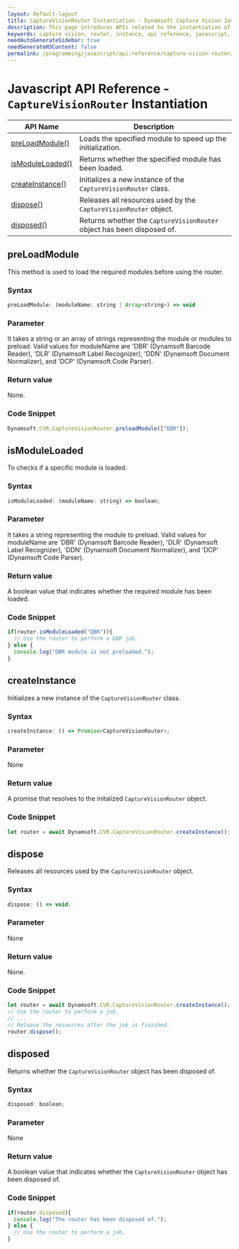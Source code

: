 ```yaml
---
layout: default-layout
title: CaptureVisionRouter Instantiation - Dynamsoft Capture Vision JavaScript Edition API
description: This page introduces APIs related to the instantiation of CaptureVisionRouter of Dynamsoft Capture Vision JavaScript Edition.
keywords: capture vision, router, instance, api reference, javascript, js
needAutoGenerateSidebar: true
needGenerateH3Content: false
permalink: /programming/javascript/api-reference/capture-vision-router/instantiate.html
---
```


# Javascript API Reference - `CaptureVisionRouter` Instantiation

| API Name                            | Description                                                            |
| ----------------------------------- | ---------------------------------------------------------------------- |
| [preLoadModule()](#preloadmodule)   | Loads the specified module to speed up the initialization.             |
| [isModuleLoaded()](#ismoduleloaded) | Returns whether the specified module has been loaded.                  |
| [createInstance()](#createinstance) | Initializes a new instance of the `CaptureVisionRouter` class.         |
| [dispose()](#dispose)               | Releases all resources used by the `CaptureVisionRouter` object.       |
| [disposed()](#disposed)             | Returns whether the `CaptureVisionRouter` object has been disposed of. |

## preLoadModule

This method is used to load the required modules before using the router.

### Syntax

```js
preLoadModule: (moduleName: string | Array<string>) => void
```

### Parameter
It takes a string or an array of strings representing the module or modules to preload. Valid values for moduleName are 'DBR' (Dynamsoft Barcode Reader), 'DLR' (Dynamsoft Label Recognizer), 'DDN' (Dynamsoft Document Normalizer), and 'DCP' (Dynamsoft Code Parser).

### Return value

None.

### Code Snippet

```js
Dynamsoft.CVR.CaptureVisionRouter.preloadModule(["DBR"]);
```

## isModuleLoaded

To checks if a specific module is loaded.

### Syntax

```js
isModuleLoaded: (moduleName: string) => boolean;
```

### Parameter
It takes a string representing the module to preload. Valid values for moduleName are 'DBR' (Dynamsoft Barcode Reader), 'DLR' (Dynamsoft Label Recognizer), 'DDN' (Dynamsoft Document Normalizer), and 'DCP' (Dynamsoft Code Parser).

### Return value

A boolean value that indicates whether the required module has been loaded.

### Code Snippet

```js
if(router.isModuleLoaded("DBR")){
  // Use the router to perform a DBR job.
} else {
  console.log("DBR module is not preloaded.");
}
```

## createInstance

Initializes a new instance of the `CaptureVisionRouter` class.

### Syntax

```js
createInstance: () => Promise<CaptureVisionRouter>;
```

### Parameter
None

### Return value

A promise that resolves to the initalized `CaptureVisionRouter` object.

### Code Snippet

```js
let router = await Dynamsoft.CVR.CaptureVisionRouter.createInstance();
```

## dispose

Releases all resources used by the `CaptureVisionRouter` object.

### Syntax

```js
dispose: () => void;
```

### Parameter
None

### Return value

None.

### Code Snippet

```js
let router = await Dynamsoft.CVR.CaptureVisionRouter.createInstance();
// Use the router to perform a job.
// ...
// Release the resources after the job is finished.
router.dispose();
```

## disposed

Returns whether the `CaptureVisionRouter` object has been disposed of.

### Syntax

```js
disposed: boolean;
```

### Parameter
None

### Return value

A boolean value that indicates whether the `CaptureVisionRouter` object has been disposed of.

### Code Snippet

```js
if(router.disposed){
  console.log("The router has been disposed of.");
} else {
  // Use the router to perform a job.
}
```

